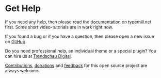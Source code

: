 # Get Help

If you need any help, then please read the [documentation on typemill.net](https://typemill.net/typemill) first. Some short video-tutorials are in work right now.

If you found a bug or if you have a question, then please open a new issue on [GitHub](https://github.com/typemill/typemill/issues).

Do you need professional help, an individual theme or a special plugin? You can hire us at [Trendschau Digital](https://trendschau.net/typemill-development).

[Contributions](https://github.com/typemill/typemill#contributors--supporters), [donations](https://www.paypal.me/typemill) and [feedback](https://github.com/typemill/typemill/issues) for this open source project are always welcome.

